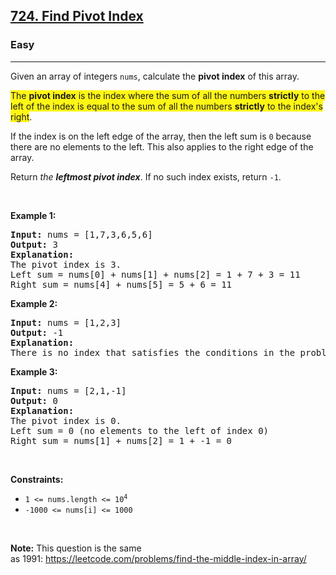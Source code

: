 <h2><a href="https://leetcode.com/problems/find-pivot-index/">724. Find Pivot Index</a></h2><h3>Easy</h3><hr><div><p>Given an array of integers <code>nums</code>, calculate the <strong>pivot index</strong> of this array.</p>

<p><span class="highlighter--highlighted" data-highlight-id="0" style="background-color: rgb(255, 246, 21); color: inherit;">The </span><strong><span class="highlighter--highlighted" data-highlight-id="0" style="background-color: rgb(255, 246, 21); color: inherit;">pivot index</span></strong><span class="highlighter--highlighted" data-highlight-id="0" style="background-color: rgb(255, 246, 21); color: inherit;"> is the index where the sum of all the numbers </span><strong><span class="highlighter--highlighted" data-highlight-id="0" style="background-color: rgb(255, 246, 21); color: inherit;">strictly</span></strong><span class="highlighter--highlighted" data-highlight-id="0" style="background-color: rgb(255, 246, 21); color: inherit;"> to the left of the index is equal to the sum of all the numbers </span><strong><span class="highlighter--highlighted" data-highlight-id="0" style="background-color: rgb(255, 246, 21); color: inherit;">strictly</span></strong><span class="highlighter--highlighted" data-highlight-id="0" style="background-color: rgb(255, 246, 21); color: inherit;"> to the index's right</span>.</p>

<p>If the index is on the left edge of the array, then the left sum is <code>0</code> because there are no elements to the left. This also applies to the right edge of the array.</p>

<p>Return <em>the <strong>leftmost pivot index</strong></em>. If no such index exists, return <code>-1</code>.</p>

<p>&nbsp;</p>
<p><strong class="example">Example 1:</strong></p>

<pre><strong>Input:</strong> nums = [1,7,3,6,5,6]
<strong>Output:</strong> 3
<strong>Explanation:</strong>
The pivot index is 3.
Left sum = nums[0] + nums[1] + nums[2] = 1 + 7 + 3 = 11
Right sum = nums[4] + nums[5] = 5 + 6 = 11
</pre>

<p><strong class="example">Example 2:</strong></p>

<pre><strong>Input:</strong> nums = [1,2,3]
<strong>Output:</strong> -1
<strong>Explanation:</strong>
There is no index that satisfies the conditions in the problem statement.</pre>

<p><strong class="example">Example 3:</strong></p>

<pre><strong>Input:</strong> nums = [2,1,-1]
<strong>Output:</strong> 0
<strong>Explanation:</strong>
The pivot index is 0.
Left sum = 0 (no elements to the left of index 0)
Right sum = nums[1] + nums[2] = 1 + -1 = 0
</pre>

<p>&nbsp;</p>
<p><strong>Constraints:</strong></p>

<ul>
	<li><code>1 &lt;= nums.length &lt;= 10<sup>4</sup></code></li>
	<li><code>-1000 &lt;= nums[i] &lt;= 1000</code></li>
</ul>

<p>&nbsp;</p>
<p><strong>Note:</strong> This question is the same as&nbsp;1991:&nbsp;<a href="https://leetcode.com/problems/find-the-middle-index-in-array/" target="_blank">https://leetcode.com/problems/find-the-middle-index-in-array/</a></p>
</div>